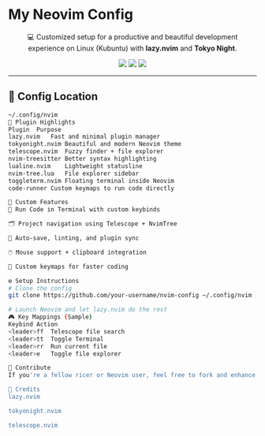 # My Neovim Config

<p align="center">
  💻 Customized setup for a productive and beautiful development experience on Linux (Kubuntu) with <b>lazy.nvim</b> and <b>Tokyo Night</b>.
</p>

<p align="center">
  <img src="https://img.shields.io/badge/Neovim-%E2%9C%94-green?style=flat-square" />
  <img src="https://img.shields.io/badge/Linux-Kubuntu-blue?style=flat-square" />
  <img src="https://img.shields.io/badge/Plugin%20Manager-lazy.nvim-orange?style=flat-square" />
</p>

---

## 📁 Config Location

```bash
~/.config/nvim
🔌 Plugin Highlights
Plugin	Purpose
lazy.nvim	Fast and minimal plugin manager
tokyonight.nvim	Beautiful and modern Neovim theme
telescope.nvim	Fuzzy finder + file explorer
nvim-treesitter	Better syntax highlighting
lualine.nvim	Lightweight statusline
nvim-tree.lua	File explorer sidebar
toggleterm.nvim	Floating terminal inside Neovim
code-runner	Custom keymaps to run code directly

🧪 Custom Features
🚀 Run Code in Terminal with custom keybinds

🗂️ Project navigation using Telescope + NvimTree

💾 Auto-save, linting, and plugin sync

🖱️ Mouse support + clipboard integration

🎯 Custom keymaps for faster coding

⚙️ Setup Instructions
# Clone the config
git clone https://github.com/your-username/nvim-config ~/.config/nvim

# Launch Neovim and let lazy.nvim do the rest
🎮 Key Mappings (Sample)
Keybind	Action
<leader>ff	Telescope file search
<leader>tt	Toggle Terminal
<leader>rr	Run current file
<leader>e	Toggle file explorer

🤝 Contribute
If you're a fellow ricer or Neovim user, feel free to fork and enhance! PRs and feedback are welcome.

📌 Credits
lazy.nvim

tokyonight.nvim

telescope.nvim
